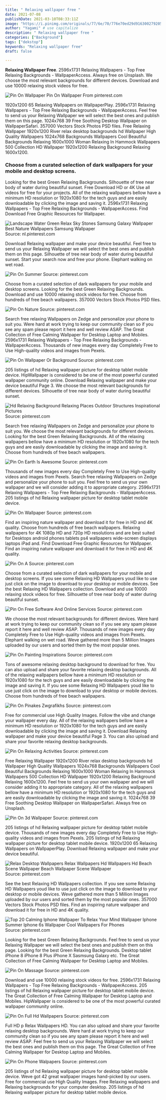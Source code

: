 ```yaml
---
title: " Relaxing wallpaper free "
date: 2021-07-08
publishDate: 2021-03-10T08:33:11Z
image: "https://i.pinimg.com/originals/77/6e/70/776e70ed29d9163002792054670cb2de.png"
author: "Yagami" # use capitalize
description: " Relaxing wallpaper free "
categories: ["Background"]
tags: ["dekstop"]
keywords: "Relaxing wallpaper free"
draft: false

---
```



**Relaxing Wallpaper Free**. 2596x1731 Relaxing Wallpapers - Top Free Relaxing Backgrounds - WallpaperAccess. Always free on Unsplash. We choose the most relevant backgrounds for different devices. Download and use 10000 relaxing stock videos for free.

![Pin On Wallpaper](https://i.pinimg.com/originals/0b/0a/ce/0b0ace819d96016169708a238992ddb2.jpg "Pin On Wallpaper")
Pin On Wallpaper From pinterest.com


1920x1200 65 Relaxing Wallpapers on WallpaperPlay. 2596x1731 Relaxing Wallpapers - Top Free Relaxing Backgrounds - WallpaperAccess. Feel free to send us your Relaxing Wallpaper we will select the best ones and publish them on this page. 1024x768 39 Free Soothing Desktop Wallpaper on WallpaperSafari. 357000 Vectors Stock Photos PSD files. Free Relaxing Wallpaper 1920x1200 River relax desktop backgrounds hd Wallpaper High Quality Wallpapers 1024x768 Backgrounds Wallpapers Cool Beautiful Backgrounds Relaxing 1600x1000 Woman Relaxing In Hammock Wallpapers 500 Collection HD Wallpaper 1920x1200 Relaxing Background Relaxing 1600x1200.

### Choose from a curated selection of dark wallpapers for your mobile and desktop screens.

Looking for the best Green Relaxing Backgrounds. Silhouette of tree near body of water during beautiful sunset. Free Download HD or 4K Use all videos for free for your projects. All of the relaxing wallpapers bellow have a minimum HD resolution or 1920x1080 for the tech guys and are easily downloadable by clicking the image and saving it. 2596x1731 Relaxing Wallpapers - Top Free Relaxing Backgrounds - WallpaperAccess. Find Download Free Graphic Resources for Wallpaper.


![Landscape Water Green Relax Sky Stones Samsung Galaxy Wallpaper Best Nature Wallpapers Samsung Wallpaper](https://i.pinimg.com/originals/f9/2d/fe/f92dfe833106c433a2cd2f3f6756b9d2.jpg "Landscape Water Green Relax Sky Stones Samsung Galaxy Wallpaper Best Nature Wallpapers Samsung Wallpaper")
Source: nl.pinterest.com

Download Relaxing wallpaper and make your device beautiful. Feel free to send us your Relaxing Wallpaper we will select the best ones and publish them on this page. Silhouette of tree near body of water during beautiful sunset. Start your search now and free your phone. Elephant walking on wet road.

![Pin On Summer](https://i.pinimg.com/originals/59/e3/5d/59e35db188ad5f2abc9d548259056aac.jpg "Pin On Summer")
Source: pinterest.com

Choose from a curated selection of dark wallpapers for your mobile and desktop screens. Looking for the best Green Relaxing Backgrounds. Download and use 10000 relaxing stock videos for free. Choose from hundreds of free beach wallpapers. 357000 Vectors Stock Photos PSD files.

![Pin On Nature](https://i.pinimg.com/736x/26/0f/f3/260ff3f120d550a64cc0171662a2ff07.jpg "Pin On Nature")
Source: pinterest.com

Search free relaxing Wallpapers on Zedge and personalize your phone to suit you. Were hard at work trying to keep our community clean so if you see any spam please report it here and well review ASAP. The Great Collection of Free Calming Wallpaper for Desktop Laptop and Mobiles. 2596x1731 Relaxing Wallpapers - Top Free Relaxing Backgrounds - WallpaperAccess. Thousands of new images every day Completely Free to Use High-quality videos and images from Pexels.

![Pin On Wallpaper Or Background](https://i.pinimg.com/originals/d8/a7/9f/d8a79f5d2f07dcbaf09f0f6db5b01021.jpg "Pin On Wallpaper Or Background")
Source: pinterest.com

205 listings of hd Relaxing wallpaper picture for desktop tablet mobile device. HipWallpaper is considered to be one of the most powerful curated wallpaper community online. Download Relaxing wallpaper and make your device beautiful Page 3. We choose the most relevant backgrounds for different devices. Silhouette of tree near body of water during beautiful sunset.

![Hd Relaxing Background Relaxing Places Outdoor Structures Inspirational Pictures](https://i.pinimg.com/736x/95/68/f7/9568f70a12c2f0cbe531fe2697b27676.jpg "Hd Relaxing Background Relaxing Places Outdoor Structures Inspirational Pictures")
Source: pinterest.com

Search free relaxing Wallpapers on Zedge and personalize your phone to suit you. We choose the most relevant backgrounds for different devices. Looking for the best Green Relaxing Backgrounds. All of the relaxing wallpapers bellow have a minimum HD resolution or 1920x1080 for the tech guys and are easily downloadable by clicking the image and saving it. Choose from hundreds of free beach wallpapers.

![Pin On Earth Is Awesome](https://i.pinimg.com/originals/78/dd/b5/78ddb58f266f1dde59b7dbb4690129bd.jpg "Pin On Earth Is Awesome")
Source: pinterest.com

Thousands of new images every day Completely Free to Use High-quality videos and images from Pexels. Search free relaxing Wallpapers on Zedge and personalize your phone to suit you. Feel free to send us your own wallpaper and we will consider adding it to appropriate category. 2596x1731 Relaxing Wallpapers - Top Free Relaxing Backgrounds - WallpaperAccess. 205 listings of hd Relaxing wallpaper picture for desktop tablet mobile device.

![Pin On Wallpaper](https://i.pinimg.com/originals/0b/0a/ce/0b0ace819d96016169708a238992ddb2.jpg "Pin On Wallpaper")
Source: pinterest.com

Find an inspiring nature wallpaper and download it for free in HD and 4K quality. Choose from hundreds of free beach wallpapers. Relaxing wallpapers for 4K 1080p HD and 720p HD resolutions and are best suited for Desktops android phones tablets ps4 wallpapers wide-screen displays laptops iPad and. Find Download Free Graphic Resources for Wallpaper. Find an inspiring nature wallpaper and download it for free in HD and 4K quality.

![Pin On A](https://i.pinimg.com/originals/73/86/00/7386006fb3b6d701d849da25e644dfc8.jpg "Pin On A")
Source: pinterest.com

Choose from a curated selection of dark wallpapers for your mobile and desktop screens. If you see some Relaxing HD Wallpapers youd like to use just click on the image to download to your desktop or mobile devices. See the best Relaxing HD Wallpapers collection. Download and use 10000 relaxing stock videos for free. Silhouette of tree near body of water during beautiful sunset.

![Pin On Free Software And Online Services](https://i.pinimg.com/originals/d3/f6/21/d3f6217a1d92ca3fbaea07c2385e1588.png "Pin On Free Software And Online Services")
Source: pinterest.com

We choose the most relevant backgrounds for different devices. Were hard at work trying to keep our community clean so if you see any spam please report it here and well review ASAP. Thousands of new images every day Completely Free to Use High-quality videos and images from Pexels. Elephant walking on wet road. Weve gathered more than 5 Million Images uploaded by our users and sorted them by the most popular ones.

![Pin On Painting Inspirations](https://i.pinimg.com/originals/7d/f3/23/7df323efd51b8a1a2d23d982430199b2.jpg "Pin On Painting Inspirations")
Source: pinterest.com

Tons of awesome relaxing desktop background to download for free. You can also upload and share your favorite relaxing desktop backgrounds. All of the relaxing wallpapers bellow have a minimum HD resolution or 1920x1080 for the tech guys and are easily downloadable by clicking the image and saving it. If you see some Relaxing HD Wallpapers youd like to use just click on the image to download to your desktop or mobile devices. Choose from hundreds of free beach wallpapers.

![Pin On Pinakes Zwgrafikhs](https://i.pinimg.com/originals/f4/3a/e2/f43ae2bf8d7b5ef89e9db80c679eb6cc.jpg "Pin On Pinakes Zwgrafikhs")
Source: pinterest.com

Free for commercial use High Quality Images. Follow the vibe and change your wallpaper every day. All of the relaxing wallpapers bellow have a minimum HD resolution or 1920x1080 for the tech guys and are easily downloadable by clicking the image and saving it. Download Relaxing wallpaper and make your device beautiful Page 3. You can also upload and share your favorite relaxing desktop backgrounds.

![Pin On Relaxing Activities](https://i.pinimg.com/originals/cf/d5/c3/cfd5c38163de8ca8bb9941255ab3f0a7.jpg "Pin On Relaxing Activities")
Source: pinterest.com

Free Relaxing Wallpaper 1920x1200 River relax desktop backgrounds hd Wallpaper High Quality Wallpapers 1024x768 Backgrounds Wallpapers Cool Beautiful Backgrounds Relaxing 1600x1000 Woman Relaxing In Hammock Wallpapers 500 Collection HD Wallpaper 1920x1200 Relaxing Background Relaxing 1600x1200. Feel free to send us your own wallpaper and we will consider adding it to appropriate category. All of the relaxing wallpapers bellow have a minimum HD resolution or 1920x1080 for the tech guys and are easily downloadable by clicking the image and saving it. 1024x768 39 Free Soothing Desktop Wallpaper on WallpaperSafari. Always free on Unsplash.

![Pin On 3d Wallpaper](https://i.pinimg.com/originals/04/5b/3f/045b3f545f4bc9f8f401b1bcbf6ff72e.jpg "Pin On 3d Wallpaper")
Source: pinterest.com

205 listings of hd Relaxing wallpaper picture for desktop tablet mobile device. Thousands of new images every day Completely Free to Use High-quality videos and images from Pexels. 205 listings of hd Relaxing wallpaper picture for desktop tablet mobile device. 1920x1200 65 Relaxing Wallpapers on WallpaperPlay. Download Relaxing wallpaper and make your device beautiful.

![Relax Desktop Wallpapers Relax Wallpapers Hd Wallpapers Hd Beach Scene Wallpaper Beach Wallpaper Scene Wallpaper](https://i.pinimg.com/originals/7e/f6/e3/7ef6e3699355285be146982fbbadf136.jpg "Relax Desktop Wallpapers Relax Wallpapers Hd Wallpapers Hd Beach Scene Wallpaper Beach Wallpaper Scene Wallpaper")
Source: pinterest.com

See the best Relaxing HD Wallpapers collection. If you see some Relaxing HD Wallpapers youd like to use just click on the image to download to your desktop or mobile devices. Weve gathered more than 5 Million Images uploaded by our users and sorted them by the most popular ones. 357000 Vectors Stock Photos PSD files. Find an inspiring nature wallpaper and download it for free in HD and 4K quality.

![Top 20 Calming Iphone Wallpaper To Relax Your Mind Wallpaper Iphone Summer Iphone 6s Wallpaper Cool Wallpapers For Phones](https://i.pinimg.com/736x/e1/d5/76/e1d5763bf2f8200a34ea3e713b8dc0bb.jpg "Top 20 Calming Iphone Wallpaper To Relax Your Mind Wallpaper Iphone Summer Iphone 6s Wallpaper Cool Wallpapers For Phones")
Source: pinterest.com

Looking for the best Green Relaxing Backgrounds. Feel free to send us your Relaxing Wallpaper we will select the best ones and publish them on this page. Looking for the best Green Relaxing Backgrounds. Desktop tablet iPhone 8 iPhone 8 Plus iPhone X Sasmsung Galaxy etc. The Great Collection of Free Calming Wallpaper for Desktop Laptop and Mobiles.

![Pin On Massage](https://i.pinimg.com/originals/21/2f/91/212f91960e039965c6d39d4387d4ef7e.jpg "Pin On Massage")
Source: pinterest.com

Download and use 10000 relaxing stock videos for free. 2596x1731 Relaxing Wallpapers - Top Free Relaxing Backgrounds - WallpaperAccess. 205 listings of hd Relaxing wallpaper picture for desktop tablet mobile device. The Great Collection of Free Calming Wallpaper for Desktop Laptop and Mobiles. HipWallpaper is considered to be one of the most powerful curated wallpaper community online.

![Pin On Full Hd Wallpapers](https://i.pinimg.com/originals/7a/24/0a/7a240aa3c44c195b59def5b226c34761.jpg "Pin On Full Hd Wallpapers")
Source: pinterest.com

Full HD p Relax Wallpapers HD. You can also upload and share your favorite relaxing desktop backgrounds. Were hard at work trying to keep our community clean so if you see any spam please report it here and well review ASAP. Feel free to send us your Relaxing Wallpaper we will select the best ones and publish them on this page. The Great Collection of Free Calming Wallpaper for Desktop Laptop and Mobiles.

![Pin On Phone Walpapers](https://i.pinimg.com/originals/77/6e/70/776e70ed29d9163002792054670cb2de.png "Pin On Phone Walpapers")
Source: pinterest.com

205 listings of hd Relaxing wallpaper picture for desktop tablet mobile device. Weve got 42 great wallpaper images hand-picked by our users. Free for commercial use High Quality Images. Free Relaxing wallpapers and Relaxing backgrounds for your computer desktop. 205 listings of hd Relaxing wallpaper picture for desktop tablet mobile device.

